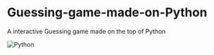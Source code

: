 # Guessing-game-made-on-Python

A interactive Guessing game made on the top of Python

![Python](BackendHW811/assets/python.gif)
